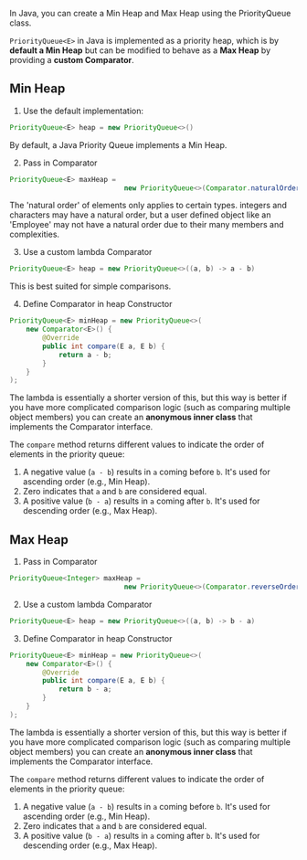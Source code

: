 In Java, you can create a Min Heap and Max Heap using the PriorityQueue class. 

`PriorityQueue<E>` in Java is implemented as a priority heap, which is by **default a Min Heap** but can be modified to behave as a **Max Heap** by providing a **custom Comparator**.
## Min Heap

1. Use the default implementation:
```Java
PriorityQueue<E> heap = new PriorityQueue<>()
```
By default, a Java Priority Queue implements a Min Heap. 

2. Pass in Comparator
```Java
PriorityQueue<E> maxHeap = 
							new PriorityQueue<>(Comparator.naturalOrder());
```
The 'natural order' of elements only applies to certain types. integers and characters may have a natural order, but a user defined object like an 'Employee' may not have a natural order due to their many members and complexities.

3. Use a custom lambda Comparator
```Java
PriorityQueue<E> heap = new PriorityQueue<>((a, b) -> a - b)
```
This is best suited for simple comparisons.

4. Define Comparator in heap Constructor
```Java
PriorityQueue<E> minHeap = new PriorityQueue<>(
	new Comparator<E>() {
	    @Override
	    public int compare(E a, E b) {
	        return a - b;
	    }
	}
);
```
The lambda is essentially a shorter version of this, but this way is better if you have more complicated comparison logic (such as comparing multiple object members) you can create an **anonymous inner class** that implements the Comparator interface.

The `compare` method returns different values to indicate the order of elements in the priority queue:
1. A negative value (`a - b`) results in `a` coming before `b`. It's used for ascending order (e.g., Min Heap).
2. Zero indicates that `a` and `b` are considered equal.
3. A positive value (`b - a`) results in `a` coming after `b`. It's used for descending order (e.g., Max Heap).
## Max Heap
1. Pass in Comparator
```Java
PriorityQueue<Integer> maxHeap = 
							new PriorityQueue<>(Comparator.reverseOrder());
```

2. Use a custom lambda Comparator
```Java
PriorityQueue<E> heap = new PriorityQueue<>((a, b) -> b - a)
```

3. Define Comparator in heap Constructor
```Java
PriorityQueue<E> minHeap = new PriorityQueue<>(
	new Comparator<E>() {
	    @Override
	    public int compare(E a, E b) {
	        return b - a;
	    }
	}
);
```
The lambda is essentially a shorter version of this, but this way is better if you have more complicated comparison logic (such as comparing multiple object members) you can create an **anonymous inner class** that implements the Comparator interface.

The `compare` method returns different values to indicate the order of elements in the priority queue:
1. A negative value (`a - b`) results in `a` coming before `b`. It's used for ascending order (e.g., Min Heap).
2. Zero indicates that `a` and `b` are considered equal.
3. A positive value (`b - a`) results in `a` coming after `b`. It's used for descending order (e.g., Max Heap).